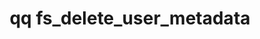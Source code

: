 ---
category: fs
command: fs_delete_user_metadata
optional_options:
- alternate: []
  help: File path
  name: --path
  required: false
- alternate: []
  help: File ID
  name: --id
  required: false
- alternate: []
  help: 'In Qumulo Core, there are two types of user metadata, generic and S3.

    By default, qq CLI commands manipulate generic metadata.

    When you use the --s3 flag, Qumulo Core makes user metadata visible to the S3
    protocol as object metadata.

    '
  name: --s3
  required: false
- alternate: []
  help: Metadata key
  name: --key
  required: true
permalink: /qq-cli-command-guide/fs/fs_delete_user_metadata.html
positional_options: []
sidebar: qq_cli_command_reference_sidebar
summary: This section explains how to use the <code>qq fs_delete_user_metadata</code>
  command.
synopsis: Delete the user metadata for a file by using the specified metadata key
title: qq fs_delete_user_metadata
usage: qq fs_delete_user_metadata [-h] (--path PATH | --id ID) [--s3] --key KEY
zendesk_source: qq CLI Command Guide

---